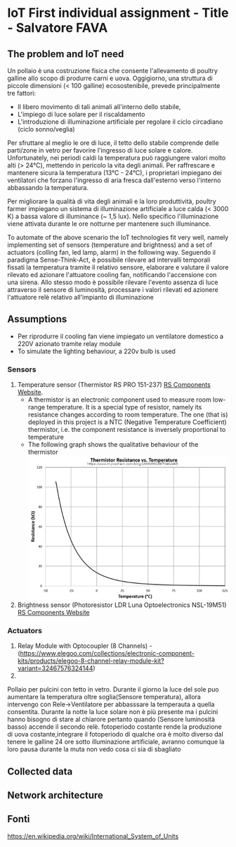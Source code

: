 # IoT First individual assignment - Title - Salvatore FAVA

## The problem and IoT need
Un pollaio è una costruzione fisica che consente l'allevamento di poultry galline allo scopo di produrre carni e uova. Oggigiorno, una struttura di piccole dimensioni (< 100 galline) ecosostenibile, prevede principalmente tre fattori:
- Il libero movimento di tali animali all'interno dello stabile, 
- L'impiego di luce solare per il riscaldamento
- L'introduzione di illuminazione artificiale per regolare il ciclo circadiano (ciclo sonno/veglia)

Per sfruttare al meglio le ore di luce, il tetto dello stabile comprende delle parti/zone in vetro per favorire l'ingresso di luce solare e calore. Unfortunately, nei periodi caldi la temperatura può raggiungere valori molto alti (> 24°C), mettendo in pericolo la vita degli animali. Per raffrescare e mantenere sicura la temperatura (13°C - 24°C), i proprietari impiegano dei ventilatori che forzano l'ingresso di aria fresca dall'esterno verso l'interno abbassando la temperatura. 

Per migliorare la qualità di vita degli animali e la loro produttività, poultry farmer impiegano un sistema di illuminazione artificiale a luce calda (< 3000 K) a bassa valore di illuminance (~ 1,5 lux). Nello specifico l'illuminazione viene attivata durante le ore notturne per mantenere such illuminance. 

To automate of the above scenario the IoT technologies fit very well, namely implementing set of sensors (temperature and brightness) and a set of actuators (colling fan, led lamp, alarm) in the following way. Seguendo il paradigma Sense-Think-Act, è possibile rilevare ad intervalli temporali fissati la temperatura tramite il relativo sensore, elaborare e valutare il valore rilevato ed azionare l'attuatore cooling fan, notificando l'accensione con una sirena. Allo stesso modo è possibile rilevare l'evento assenza di luce attraverso il sensore di luminosità, processare i valori rilevati ed azionere l'attuatore relè relativo all'impianto di illuminazione

## Assumptions
- Per riprodurre il cooling fan viene impiegato un ventilatore domestico a 220V azionato tramite relay module
- To simulate the lighting behaviour, a 220v bulb is used


### Sensors
1. Temperature sensor (Thermistor RS PRO 151-237) [RS Components Website](https://it.rs-online.com/web/p/termistori/0151237/).
    - A thermistor is an electronic component used to measure room low-range temperature. It is a special type of resistor, namely its resistance changes according to room temperature. The one (that is) deployed in this project is a NTC (Negative Temperature Coefficient) thermistor, i.e. the component resistance is inversely proportional to temperature 
    - The following graph shows the qualitative behaviour of the thermistor ![ThermistorGraph](Picture/ThermistorGraph.jpg "ThermistorGraph") 
2. Brightness sensor (Photoresistor LDR Luna Optoelectronics NSL-19M51) [RS Components Website](https://it.rs-online.com/web/p/ldr-fotoresistenze/9146710/)


### Actuators
1. Relay Module with Optocoupler (8 Channels) - (https://www.elegoo.com/collections/electronic-component-kits/products/elegoo-8-channel-relay-module-kit?variant=32467576324144)
2. 

Pollaio per pulcini con tetto in vetro. Durante il giorno la luce del sole puo aumentare la temperatura oltre soglia(Sensore temperatura), allora intervengo con Rele->Ventilatore per abbasssare la temperauta a quella consentita. Durante la notte la luce solare non è più presente ma i pulcini hanno bisogno di stare al chiarore pertanto quando (Sensore luminosità basso) accende il secondo relè. 
fotoperiodo costante rende la produzione di uova costante,integrare il fotoperiodo di qualche ora è molto diverso dal tenere le galline 24 ore sotto illuminazione artificiale, avranno comunque la loro pausa durante la muta non vedo cosa ci sia di sbagliato
## Collected data

## Network architecture

## Fonti
https://en.wikipedia.org/wiki/International_System_of_Units
